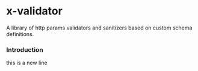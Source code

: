 # x-validator
A library of http params validators and sanitizers based on custom schema definitions.

### Introduction
this is a new line
